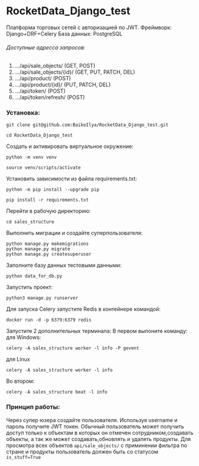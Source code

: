 # RocketData_Django_test
Платформа торговых сетей с авторизацией по JWT.
Фреймворк: Django+DRF+Celery
База данных: PostgreSQL
###### Доступные адресса запросов:

1. .../api/sale_objects/ (GET, POST)
2. .../api/sale_objects/{id}/ (GET, PUT, PATCH, DEL)
3. .../api/product/ (POST)
4. .../api/product/{id}/ (PUT, PATCH, DEL)
5. .../api/token/ (POST)
6. .../api/token/refresh/ (POST)

### Установка:

```
git clone git@github.com:BaikoIlya/RocketData_Django_test.git
```

```
cd RocketData_Django_test
```

Cоздать и активировать виртуальное окружение:

```
python -m venv venv
```

```
source venv/scripts/activate
```

Установить зависимости из файла requirements.txt:

```
python -m pip install --upgrade pip
```

```
pip install -r requirements.txt
```

Перейти в рабочую директорию:

```
cd sales_structure
```

Выполнить миграции и создайте суперпользователя:

```
python manage.py makemigrations
python manage.py migrate
python manage.py createsuperuser
```

Заполните базу данных тестовыми данными:

```
python data_for_db.py
```

Запустить проект:

```
python3 manage.py runserver
```

Для запуска Сelery запустите Redis в контейнере командой:

```
docker run -d -p 6379:6379 redis
```

Запустите 2 дополнительных терминала:
В первом выпоните команду:
для Windows:
```
celery -A sales_structure worker -l info -P gevent
```
для Linux
```
celery -A sales_structure worker -l info
```
Во втором:
```
celery -A sales_structure beat -l info 
```

### Принцип работы:

Через супер юзера создайте пользователя. Используя username и пароль получите JWT токен.
Обычный пользователь может получить доступ только к объектам в которых он отмечен сотрудником,создавать объекты, а так же может создавать,обновлять и удалять продукты.
Для просмотра всех объектов `api/sale_objects/` c приминении фильтра по стране и продукты пользователь должен быть со статусом `is_stuff=True`
